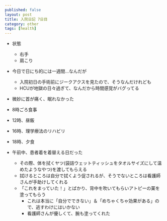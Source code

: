 ```yaml
---
published: false
layout: post
title: 入院日記 7日目
category: other
tags: [health]
---
```


- 状態
  - 右手
  - 肩こり
- 今日で日にち的には一週間…なんだが
  - 入院初日の手術前にジークアクスを見たので、そうなんだけれども
  - HCUが地獄の日々過ぎて、なんだから時間感覚がバグってる
- 微妙に首が痛く、眠れなかった
- 8時ごろ食事
- 12時、昼飯
- 16時、理学療法のリハビリ
- 18時、夕食


- 午前中、患者着を着替える日だった
  - その際、体を拭くヤツ(袋詰ウェットティッシュをタオルサイズにして温めたようなやつ)を渡してもらえる
  - 拭けるところは自分で拭くよう促されるが、そうでないところは看護師さんが手助けしてくれる
  - 「これをまっていた！」とばかり、背中を吹いてもらいアトピーの薬を塗ってもらう
    - これは本当に「自分でできない」＆「めちゃくちゃ効果がある」ので、逃すわけにはいかない
    - 看護師さんが優しくて、腕も塗ってくれた
  